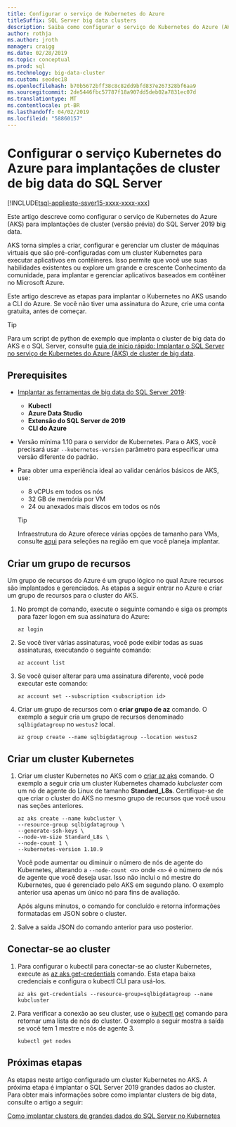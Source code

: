 ```yaml
---
title: Configurar o serviço de Kubernetes do Azure
titleSuffix: SQL Server big data clusters
description: Saiba como configurar o serviço de Kubernetes do Azure (AKS) para implantações de cluster (versão prévia) do SQL Server 2019 big data.
author: rothja
ms.author: jroth
manager: craigg
ms.date: 02/28/2019
ms.topic: conceptual
ms.prod: sql
ms.technology: big-data-cluster
ms.custom: seodec18
ms.openlocfilehash: b70b5672bff38c8c82dd9bfd837e267328bf6aa9
ms.sourcegitcommit: 2de5446fbc57787f18a907dd5deb02a7831ec07d
ms.translationtype: MT
ms.contentlocale: pt-BR
ms.lasthandoff: 04/02/2019
ms.locfileid: "58860157"
---
```

# <a name="configure-azure-kubernetes-service-for-sql-server-big-data-cluster-deployments"></a>Configurar o serviço Kubernetes do Azure para implantações de cluster de big data do SQL Server

[!INCLUDE[tsql-appliesto-ssver15-xxxx-xxxx-xxx](../includes/tsql-appliesto-ssver15-xxxx-xxxx-xxx.md)]

Este artigo descreve como configurar o serviço de Kubernetes do Azure (AKS) para implantações de cluster (versão prévia) do SQL Server 2019 big data.

AKS torna simples a criar, configurar e gerenciar um cluster de máquinas virtuais que são pré-configuradas com um cluster Kubernetes para executar aplicativos em contêineres. Isso permite que você use suas habilidades existentes ou explore um grande e crescente Conhecimento da comunidade, para implantar e gerenciar aplicativos baseados em contêiner no Microsoft Azure.

Este artigo descreve as etapas para implantar o Kubernetes no AKS usando a CLI do Azure. Se você não tiver uma assinatura do Azure, crie uma conta gratuita, antes de começar.

> [!TIP] 
> Para um script de python de exemplo que implanta o cluster de big data do AKS e o SQL Server, consulte [guia de início rápido: Implantar o SQL Server no serviço de Kubernetes do Azure (AKS) de cluster de big data](quickstart-big-data-cluster-deploy.md).

## <a name="prerequisites"></a>Prerequisites

- [Implantar as ferramentas de big data do SQL Server 2019](deploy-big-data-tools.md):
   - **Kubectl**
   - **Azure Data Studio**
   - **Extensão do SQL Server de 2019**
   - **CLI do Azure**

- Versão mínima 1.10 para o servidor de Kubernetes. Para o AKS, você precisará usar `--kubernetes-version` parâmetro para especificar uma versão diferente do padrão.

- Para obter uma experiência ideal ao validar cenários básicos de AKS, use:
   - 8 vCPUs em todos os nós
   - 32 GB de memória por VM
   - 24 ou anexados mais discos em todos os nós

   > [!TIP]
   > Infraestrutura do Azure oferece várias opções de tamanho para VMs, consulte [aqui](https://docs.microsoft.com/azure/virtual-machines/windows/sizes) para seleções na região em que você planeja implantar.

## <a name="create-a-resource-group"></a>Criar um grupo de recursos

Um grupo de recursos do Azure é um grupo lógico no qual Azure recursos são implantados e gerenciados. As etapas a seguir entrar no Azure e criar um grupo de recursos para o cluster do AKS.

1. No prompt de comando, execute o seguinte comando e siga os prompts para fazer logon em sua assinatura do Azure:

    ```azurecli
    az login
    ```

1. Se você tiver várias assinaturas, você pode exibir todas as suas assinaturas, executando o seguinte comando:

   ```azurecli
   az account list
   ```

1. Se você quiser alterar para uma assinatura diferente, você pode executar este comando:

   ```azurecli
   az account set --subscription <subscription id>
   ```

1. Criar um grupo de recursos com o **criar grupo de az** comando. O exemplo a seguir cria um grupo de recursos denominado `sqlbigdatagroup` no `westus2` local.

   ```azurecli
   az group create --name sqlbigdatagroup --location westus2
   ```

## <a name="create-a-kubernetes-cluster"></a>Criar um cluster Kubernetes

1. Criar um cluster Kubernetes no AKS com o [criar az aks](https://docs.microsoft.com/cli/azure/aks) comando. O exemplo a seguir cria um cluster Kubernetes chamado *kubcluster* com um nó de agente do Linux de tamanho **Standard_L8s**. Certifique-se de que criar o cluster do AKS no mesmo grupo de recursos que você usou nas seções anteriores.

    ```azurecli
   az aks create --name kubcluster \
    --resource-group sqlbigdatagroup \
    --generate-ssh-keys \
    --node-vm-size Standard_L8s \
    --node-count 1 \
    --kubernetes-version 1.10.9
    ```

   Você pode aumentar ou diminuir o número de nós de agente do Kubernetes, alterando a `--node-count <n>` onde `<n>` é o número de nós de agente que você deseja usar. Isso não inclui o nó mestre do Kubernetes, que é gerenciado pelo AKS em segundo plano. O exemplo anterior usa apenas um único nó para fins de avaliação.

   Após alguns minutos, o comando for concluído e retorna informações formatadas em JSON sobre o cluster.

1. Salve a saída JSON do comando anterior para uso posterior.

## <a name="connect-to-the-cluster"></a>Conectar-se ao cluster

1. Para configurar o kubectil para conectar-se ao cluster Kubernetes, execute as [az aks get-credentials](https://docs.microsoft.com/cli/azure/aks?view=azure-cli-latest#az-aks-get-credentials) comando. Esta etapa baixa credenciais e configura o kubectl CLI para usá-los.

   ```azurecli
   az aks get-credentials --resource-group=sqlbigdatagroup --name kubcluster
   ```

1. Para verificar a conexão ao seu cluster, use o [kubectl get](https://kubernetes.io/docs/reference/generated/kubectl/kubectl-commands) comando para retornar uma lista de nós do cluster.  O exemplo a seguir mostra a saída se você tem 1 mestre e nós de agente 3.

   ```
   kubectl get nodes
   ```

## <a name="next-steps"></a>Próximas etapas

As etapas neste artigo configurado um cluster Kubernetes no AKS. A próxima etapa é implantar o SQL Server 2019 grandes dados ao cluster. Para obter mais informações sobre como implantar clusters de big data, consulte o artigo a seguir:

[Como implantar clusters de grandes dados do SQL Server no Kubernetes](deployment-guidance.md)
